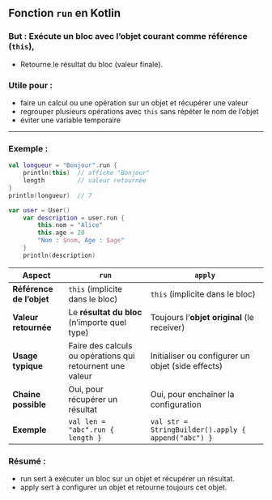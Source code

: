 ## Fonction `run` en Kotlin

### But : Exécute un bloc avec l’objet courant comme **référence (`this`)**,  
- Retourne le résultat du bloc (valeur finale).

### Utile pour :  
- faire un calcul ou une opération sur un objet et récupérer une valeur  
- regrouper plusieurs opérations avec `this` sans répéter le nom de l’objet  
- éviter une variable temporaire  

---

### Exemple : 
```kotlin
val longueur = "Bonjour".run {
    println(this)  // affiche "Bonjour"
    length         // valeur retournée
}
println(longueur)  // 7

var user = User()
    var description = user.run {
        this.nom = "Alice"
        this.age = 20
        "Nom : $nom, Age : $age"
    }
    println(description)
```

| Aspect                   | `run`                                                     | `apply`                                             |
| ------------------------ | --------------------------------------------------------- | --------------------------------------------------- |
| **Référence de l’objet** | `this` (implicite dans le bloc)                           | `this` (implicite dans le bloc)                     |
| **Valeur retournée**     | Le **résultat du bloc** (n’importe quel type)             | Toujours l’**objet original** (le receiver)         |
| **Usage typique**        | Faire des calculs ou opérations qui retournent une valeur | Initialiser ou configurer un objet (side effects)   |
| **Chaine possible**      | Oui, pour récupérer un résultat                           | Oui, pour enchaîner la configuration                |
| **Exemple**              | `val len = "abc".run { length }`                          | `val str = StringBuilder().apply { append("abc") }` |

### Résumé : 

- run sert à exécuter un bloc sur un objet et récupérer un résultat.
- apply sert à configurer un objet et retourne toujours cet objet.
